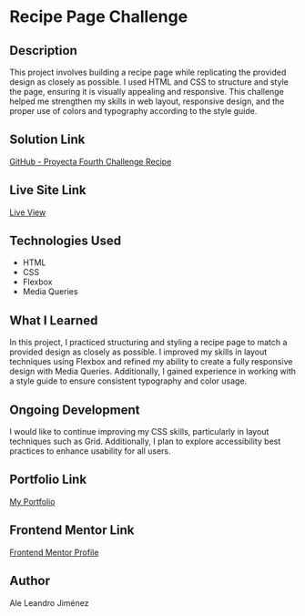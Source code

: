 
# Recipe Page Challenge  

## Description  
This project involves building a recipe page while replicating the provided design as closely as possible. 
I used HTML and CSS to structure and style the page, ensuring it is visually appealing and responsive. 
This challenge helped me strengthen my skills in web layout, responsive design, and the proper use of colors and typography according to the style guide.  

## Solution Link  
[GitHub - Proyecta Fourth Challenge Recipe](https://github.com/Aleji0309/proyectaFourthChallengeRecipe)  

## Live Site Link  
[Live View](https://proyectafourthchallengerecipe.netlify.app/)  

## Technologies Used  
- HTML  
- CSS  
- Flexbox  
- Media Queries  

## What I Learned  
In this project, I practiced structuring and styling a recipe page to match a provided design as closely as possible. I improved my skills in layout techniques using Flexbox and refined my ability to create a fully responsive design with Media Queries. Additionally, I gained experience in working with a style guide to ensure consistent typography and color usage.  

## Ongoing Development  
I would like to continue improving my CSS skills, particularly in layout techniques such as Grid. Additionally, I plan to explore accessibility best practices to enhance usability for all users.  

## Portfolio Link  
[My Portfolio](https://proyectaportafolioweb.netlify.app/)  

## Frontend Mentor Link  
[Frontend Mentor Profile](https://www.frontendmentor.io/profile/Aleji0309)  

## Author  
Ale Leandro Jiménez  


